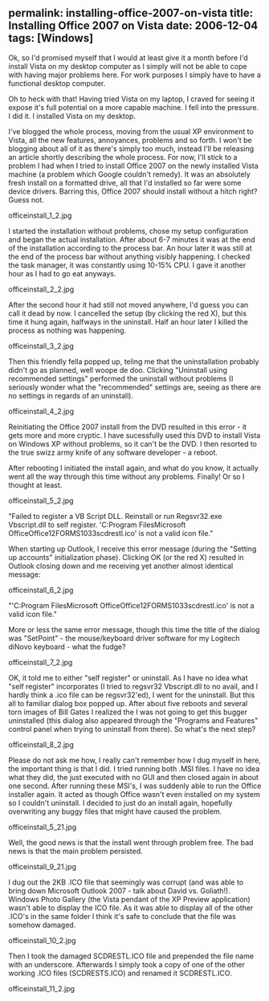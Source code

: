 permalink: installing-office-2007-on-vista
title: Installing Office 2007 on Vista
date: 2006-12-04
tags: [Windows]
---
<p>Ok, so I'd promised myself that I would at least give it a month before I'd install Vista on my desktop computer as I simply will not be able to cope with having major problems here. For work purposes I simply have to have a functional desktop computer.

<p>Oh to heck with that! Having tried Vista on my laptop, I craved for seeing it expose it's full potential on a more capable machine. I fell into the pressure. I did it. I installed Vista on my desktop.

<p>I've blogged the whole process, moving from the usual XP environment to Vista, all the new features, annoyances, problems and so forth. I won't be blogging about all of it as there's simply too much, instead I'll be releasing an article shortly describing the whole process. For now, I'll stick to a problem I had when I tried to install Office 2007 on the newly installed Vista machine (a problem which Google couldn't remedy). It was an absolutely fresh install on a formatted drive, all that I'd installed so far were some device drivers. Barring this, Office 2007 should install without a hitch right? Guess not.

officeinstall_1_2.jpg

<p>I started the installation without problems, chose my setup configuration and began the actual installation. After about 6-7 minutes it was at the end of the installation according to the process bar. An hour later it was still at the end of the process bar without anything visibly happening. I checked the task manager, it was constantly using 10-15% CPU. I gave it another hour as I had to go eat anyways.

officeinstall_2_2.jpg

<p>After the second hour it had still not moved anywhere, I'd guess you can call it dead by now. I cancelled the setup (by clicking the red X), but this time it hung again, halfways in the uninstall. Half an hour later I killed the process as nothing was happening.

officeinstall_3_2.jpg

<p>Then this friendly fella popped up, teling me that the uninstallation probably didn't go as planned, well woope de doo. Clicking "Uninstall using recommended settings" performed the uninstall without problems (I seriously wonder what the "recommended" settings are, seeing as there are no settings in regards of an uninstall).

officeinstall_4_2.jpg

<p>Reinitiating the Office 2007 install from the DVD resulted in this error - it gets more and more cryptic. I have sucessfully used this DVD to install Vista on Windows XP without problems, so it can't be the DVD. I then resorted to the true swizz army knife of any software developer - a reboot.

<p>After rebooting I initiated the install again, and what do you know, it actually went all the way through this time without any problems. Finally! Or so I thought at least.

officeinstall_5_2.jpg

<p>"Failed to register a VB Script DLL. Reinstall or run Regsvr32.exe Vbscript.dll to self register. 'C:Program FilesMicrosoft OfficeOffice12FORMS1033scdrestl.ico' is not a valid icon file."

<p>When starting up Outlook, I receive this error message (during the "Setting up accounts" initialization phase). Clicking OK (or the red X) resulted in Outlook closing down and me receiving yet another almost identical message:

officeinstall_6_2.jpg

<p>"'C:Program FilesMicrosoft OfficeOffice12FORMS1033scdrestl.ico' is not a valid icon file."

<p>More or less the same error message, though this time the title of the dialog was "SetPoint" - the mouse/keyboard driver software for my Logitech diNovo keyboard - what the fudge?

officeinstall_7_2.jpg

<p>OK, it told me to either "self register" or uninstall. As I have no idea what "self register" incorporates (I tried to regsvr32 Vbscript.dll to no avail, and I hardly think a .ico file can be regsvr32'ed), I went for the uninstall. But this all to familiar dialog box popped up. After about five reboots and several torn images of Bill Gates I realized the I was not going to get this bugger uninstalled (this dialog also appeared through the "Programs and Features" control panel when trying to uninstall from there). So what's the next step?

officeinstall_8_2.jpg

<p>Please do not ask me how, I really can't remember how I dug myself in here, the important thing is that I did. I tried running both .MSI files. I have no idea what they did, the just executed with no GUI and then closed again in about one second. After running these MSI's, I was suddenly able to run the Office installer again. It acted as though Office wasn't even installed on my system so I couldn't uninstall. I decided to just do an install again, hopefully overwriting any buggy files that might have caused the problem.

officeinstall_5_21.jpg

<p>Well, the good news is that the install went through problem free. The bad news is that the main problem persisted.

officeinstall_9_21.jpg

<p>I dug out the 2KB .ICO file that seemingly was corrupt (and was able to bring down Microsoft Outlook 2007 - talk about David vs. Goliath!). Windows Photo Gallery (the Vista pendant of the XP Preview application) wasn't able to display the ICO file. As it was able to display all of the other .ICO's in the same folder I think it's safe to conclude that the file was somehow damaged.

officeinstall_10_2.jpg

<p>Then I took the damaged SCDRESTL.ICO file and prepended the file name with an underscore. Afterwards I simply took a copy of one of the other working .ICO files (SCDRESTS.ICO) and renamed it SCDRESTL.ICO.

officeinstall_11_2.jpg
